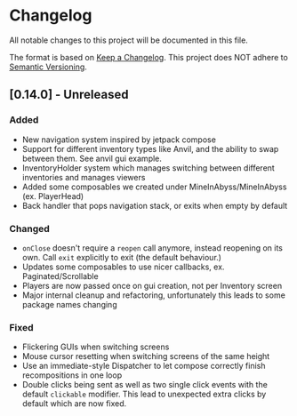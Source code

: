 # Changelog

All notable changes to this project will be documented in this file.

The format is based on [Keep a Changelog](https://keepachangelog.com/en/1.1.0/).
This project does NOT adhere to [Semantic Versioning](https://semver.org/spec/v2.0.0.html).

## [0.14.0] - Unreleased

### Added
- New navigation system inspired by jetpack compose
- Support for different inventory types like Anvil, and the ability to swap between them. See anvil gui example.
- InventoryHolder system which manages switching between different inventories and manages viewers
- Added some composables we created under MineInAbyss/MineInAbyss (ex. PlayerHead)
- Back handler that pops navigation stack, or exits when empty by default

### Changed
- `onClose` doesn't require a `reopen` call anymore, instead reopening on its own. Call `exit` explicitly to exit (the default behaviour.)
- Updates some composables to use nicer callbacks, ex. Paginated/Scrollable
- Players are now passed once on gui creation, not per Inventory screen
- Major internal cleanup and refactoring, unfortunately this leads to some package names changing

### Fixed
- Flickering GUIs when switching screens
- Mouse cursor resetting when switching screens of the same height
- Use an immediate-style Dispatcher to let compose correctly finish recompositions in one loop
- Double clicks being sent as well as two single click events with the default `clickable` modifier. This lead to unexpected extra clicks by default which are now fixed.

